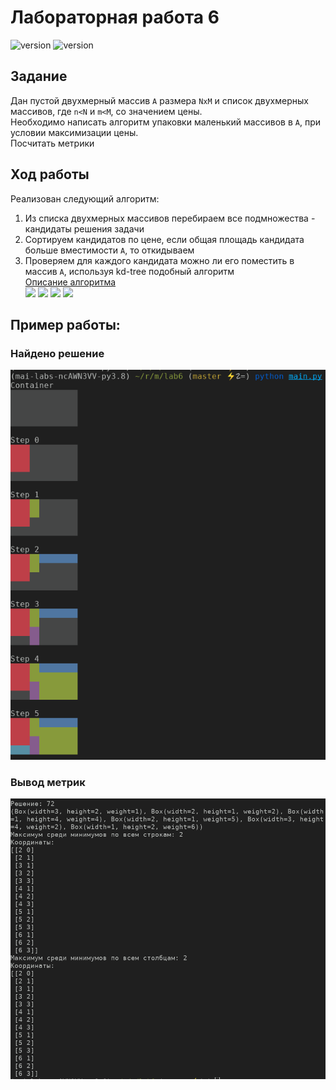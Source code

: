 # Лабораторная работа 6
![version](https://img.shields.io/badge/Python-3.8-blue)
![version](https://img.shields.io/badge/numpy-1.19.2-yellowgreen)


## Задание
Дан пустой двухмерный массив `A` размера `NxM` и список двухмерных массивов, где `n<N` и `m<M`, со значением цены.\
Необходимо написать алгоритм упаковки маленький массивов в `A`, при условии максимизации цены.\
Посчитать метрики


## Ход работы
Реализован следующий алгоритм:
1. Из списка двухмерных массивов перебираем все подмножества - кандидаты решения задачи
2. Сортируем кандидатов по цене, если общая площадь кандидата больше вместимости `A`, то откидываем
3. Проверяем для каждого кандидата можно ли его поместить в массив `A`, используя kd-tree подобный алгоритм\
[Описание алгоритма](https://blackpawn.com/texts/lightmaps/)\
![](https://blackpawn.com/texts/lightmaps/diag01.jpg)
![](https://blackpawn.com/texts/lightmaps/diag02.jpg)
![](https://blackpawn.com/texts/lightmaps/diag03.jpg)
![](https://blackpawn.com/texts/lightmaps/diag04.gif)

## Пример работы:
### Найдено решение
![Alt Text](resource/solution.png)
### Вывод метрик
![Alt Text](resource/metrics.png)

